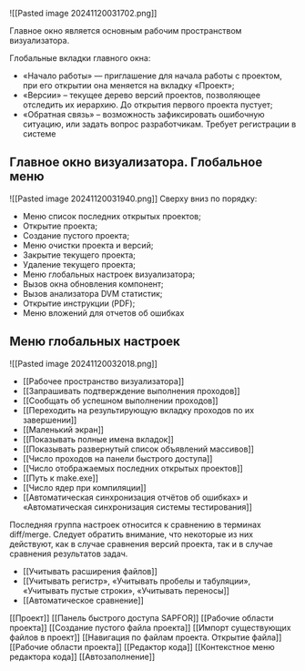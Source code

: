 ![[Pasted image 20241120031702.png]]

Главное окно является основным рабочим пространством визуализатора.

Глобальные вкладки главного окна: 
 - «Начало работы» — приглашение для начала работы с проектом, при его открытии она меняется на вкладку «Проект»; 
 - «Версии» – текущее дерево версий проектов, позволяющее отследить их иерархию. До открытия первого проекта пустует; 
 - «Обратная связь» – возможность зафиксировать ошибочную ситуацию, или задать вопрос разработчикам. Требует регистрации в системе

## Главное окно визуализатора. Глобальное меню
![[Pasted image 20241120031940.png]]
Сверху вниз по порядку: 
- Меню список последних открытых проектов; 
- Открытие проекта; 
- Создание пустого проекта; 
- Меню очистки проекта и версий; 
- Закрытие текущего проекта; 
- Удаление текущего проекта; 
- Меню глобальных настроек визуализатора; 
- Вызов окна обновления компонент; 
- Вызов анализатора DVM статистик; 
- Открытие инструкции (PDF); 
- Меню вложений для отчетов об ошибках

## Меню глобальных настроек

![[Pasted image 20241120032018.png]]

- [[Рабочее пространство визуализатора]]
 - [[Запрашивать подтверждение выполнения проходов]]
- [[Сообщать об успешном выполнении проходов]]
- [[Переходить на результирующую вкладку проходов по их завершении]]
- [[Маленький экран]]
- [[Показывать полные имена вкладок]]
- [[Показывать развернутый список объявлений массивов]]
- [[Число проходов на панели быстрого доступа]]
- [[Число отображаемых последних открытых проектов]]
- [[Путь к make.exe]]
- [[Число ядер при компиляции]]
- [[Автоматическая синхронизация отчётов об ошибках» и «Автоматическая синхронизация системы тестирования]]

Последняя группа настроек относится к сравнению в терминах diff/merge. Следует обратить внимание, что некоторые из них действуют, как в случае сравнения версий проекта, так и в случае сравнения результатов задач. 
- [[Учитывать расширения файлов]]
- [[Учитывать регистр», «Учитывать пробелы и табуляции», «Учитывать пустые строки», «Учитывать переносы]]
- [[Автоматическое сравнение]]

[[Проект]]
[[Панель быстрого доступа SAPFOR]]
[[Рабочие области проекта]]
[[Создание пустого файла проекта]]
[[Импорт существующих файлов в проект]]
[[Навигация по файлам проекта. Открытие файла]]
[[Рабочие области проекта]]
[[Редактор кода]]
[[Контекстное меню редактора кода]]
[[Автозаполнение]]

